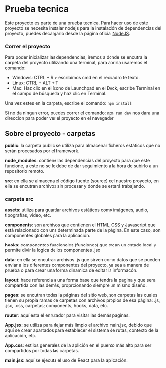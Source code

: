 # Prueba tecnica
Este proyecto es parte de una prueba tecnica.
Para hacer uso de este proyecto se necesita instalar nodejs para la
instalación de dependencias del proyecto, puedes decargarlo desde la
página oficial [NodeJS](https://nodejs.org/en/).

### Correr el proyecto
Para poder inicializar las dependencias, iremos a donde se encutra 
la carpeta del proyecto utilizando una terminal, para abrirla usaremos
el comando: 

- Windows: CTRL + R > escribimos cmd en el recuadro te texto.
- Linux: CTRL + ALT + T
- Mac: Haz clic en el ícono de Launchpad  en el Dock, escribe Terminal en el campo de búsqueda y haz clic en Terminal.

Una vez estes en la carpeta, escribe el comando:
```npm install```

Si no da ningun error, puedes correr el comando:
```npm run dev```
nos dara una direccion para poder ver el proyecto en el navegador

## Sobre el proyecto - carpetas
**public**: la carpeta public se utiliza para almacenar ficheros estáticos que no serán procesados por el framework.

**node_modules**: contiene las dependencias del proyecto para que este funcione,
a este no se le debe de dar seguimiento a la hora de subirlo a un repositorio remoto.

**src**: en ella se almacena el código fuente (source) del nuestro proyecto, en ella se encutran archivos sin procesar y donde se estará trabajando.

### carpeta src
**assets**: utiliza para guardar archivos estáticos como imágenes, audio, tipografías, video, etc.

**components**: son archivos que contienen el HTML, CSS y Javascript que está relacionado con una determinada parte de la página. En este caso, son componentes globales para la aplicación.

**hooks**: componentes funcionales (funciones) que crean un estado local y permite divir la logica de los componentes .jsx

**data**: en ella se encutran archivos .js que sirven como datos que se pueden enviar a los diferentes componentes del proyecto, ya sea a manera de prueba o para crear una forma dinamica de editar la informacón.

**layout**: hace referencia a una forma base que tendra la pagina y que sera compartida con las demás, proprcionando siempre un mismo diseño.

**pages**: se encutran todas la páginas del sitio web, son carpetas las cuales tienen su propia ramas de carpetas con archivos propios de esa página: .js, .jsx, .css, carpetas; components, hooks, data, etc.

**router**: aquí esta el enrutador para visitar las demás paginas.

**App.jsx**: se utiliza para dejar más limpio el archivo main.jsx, debido que aquí se crear apartados para establecer el sistema de rutas, contexto de la aplicación, etc.

**App.css**: estilos generales de la aplición en el puento más alto para ser compartidos por todas las carpetas.

**main.jsx**: aquí se ejecuta el uso de React para la aplicación.